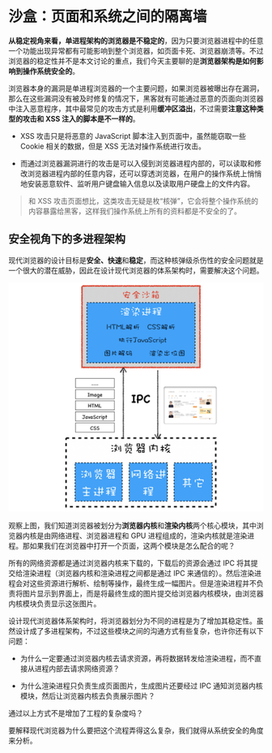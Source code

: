 # 沙盒：页面和系统之间的隔离墙

**从稳定视角来看，单进程架构的浏览器是不稳定的**，因为只要浏览器进程中的任意一个功能出现异常都有可能影响到整个浏览器，如页面卡死、浏览器崩溃等。不过浏览器的稳定性并不是本文讨论的重点，我们今天主要聊的是**浏览器架构是如何影响到操作系统安全的**。

浏览器本身的漏洞是单进程浏览器的一个主要问题，如果浏览器被曝出存在漏洞，那么在这些漏洞没有被及时修复的情况下，黑客就有可能通过恶意的页面向浏览器中注入恶意程序，其中最常见的攻击方式是利用**缓冲区溢出**，不过需要**注意这种类型的攻击和 XSS 注入的脚本是不一样的**。

- XSS 攻击只是将恶意的 JavaScript 脚本注入到页面中，虽然能窃取一些 Cookie 相关的数据，但是 XSS 无法对操作系统进行攻击。

- 而通过浏览器漏洞进行的攻击是可以入侵到浏览器进程内部的，可以读取和修改浏览器进程内部的任意内容，还可以穿透浏览器，在用户的操作系统上悄悄地安装恶意软件、监听用户键盘输入信息以及读取用户硬盘上的文件内容。

> 和 XSS 攻击页面想比，这类攻击无疑是枚“核弹”，它会将整个操作系统的内容暴露给黑客，这样我们操作系统上所有的资料都是不安全的了。

## 安全视角下的多进程架构

现代浏览器的设计目标是**安全、快速**和**稳定**，而这种核弹级杀伤性的安全问题就是一个很大的潜在威胁，因此在设计现代浏览器的体系架构时，需要解决这个问题。

![浏览器架构](./img/browser-framework.png)

观察上图，我们知道浏览器被划分为**浏览器内核**和**渲染内核**两个核心模块，其中浏览器内核是由网络进程、浏览器进程和 GPU 进程组成的，渲染内核就是渲染进程。那如果我们在浏览器中打开一个页面，这两个模块是怎么配合的呢？

所有的网络资源都是通过浏览器内核来下载的，下载后的资源会通过 IPC 将其提交给渲染进程（浏览器内核和渲染进程之间都是通过 IPC 来通信的）。然后渲染进程会对这些资源进行解析、绘制等操作，最终生成一幅图片。但是渲染进程并不负责将图片显示到界面上，而是将最终生成的图片提交给浏览器内核模块，由浏览器内核模块负责显示这张图片。

设计现代浏览器体系架构时，将浏览器划分为不同的进程是为了增加其稳定性。虽然设计成了多进程架构，不过这些模块之间的沟通方式有些复杂，也许你还有以下问题：

- 为什么一定要通过浏览器内核去请求资源，再将数据转发给渲染进程，而不直接从进程内部去请求网络资源？

- 为什么渲染进程只负责生成页面图片，生成图片还要经过 IPC 通知浏览器内核模块，然后让浏览器内核去负责展示图片？

通过以上方式不是增加了工程的复杂度吗？

要解释现代浏览器为什么要把这个流程弄得这么复杂，我们就得从系统安全的角度来分析。
